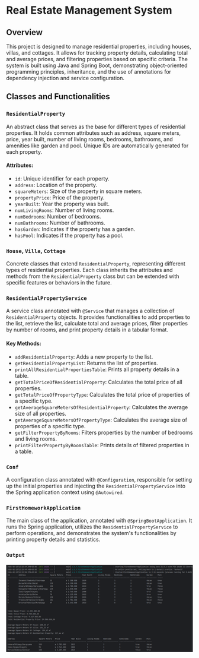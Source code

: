 
# Real Estate Management System

## Overview
This project is designed to manage residential properties, including houses, villas, and cottages. It allows for tracking property details, calculating total and average prices, and filtering properties based on specific criteria. The system is built using Java and Spring Boot, demonstrating object-oriented programming principles, inheritance, and the use of annotations for dependency injection and service configuration.

## Classes and Functionalities

### `ResidentialProperty`
An abstract class that serves as the base for different types of residential properties. It holds common attributes such as address, square meters, price, year built, number of living rooms, bedrooms, bathrooms, and amenities like garden and pool. Unique IDs are automatically generated for each property.

#### Attributes:
- `id`: Unique identifier for each property.
- `address`: Location of the property.
- `squareMeters`: Size of the property in square meters.
- `propertyPrice`: Price of the property.
- `yearBuilt`: Year the property was built.
- `numLivingRooms`: Number of living rooms.
- `numBedrooms`: Number of bedrooms.
- `numBathrooms`: Number of bathrooms.
- `hasGarden`: Indicates if the property has a garden.
- `hasPool`: Indicates if the property has a pool.

### `House`, `Villa`, `Cottage`
Concrete classes that extend `ResidentialProperty`, representing different types of residential properties. Each class inherits the attributes and methods from the `ResidentialProperty` class but can be extended with specific features or behaviors in the future.

### `ResidentialPropertyService`
A service class annotated with `@Service` that manages a collection of `ResidentialProperty` objects. It provides functionalities to add properties to the list, retrieve the list, calculate total and average prices, filter properties by number of rooms, and print property details in a tabular format.

#### Key Methods:
- `addResidentialProperty`: Adds a new property to the list.
- `getResidentialPropertyList`: Returns the list of properties.
- `printAllResidentialPropertiesTable`: Prints all property details in a table.
- `getTotalPriceOfResidentialProperty`: Calculates the total price of all properties.
- `getTotalPriceOfPropertyType`: Calculates the total price of properties of a specific type.
- `getAverageSquareMetersOfResidentialProperty`: Calculates the average size of all properties.
- `getAverageSquareMetersOfPropertyType`: Calculates the average size of properties of a specific type.
- `getFilterPropertyByRooms`: Filters properties by the number of bedrooms and living rooms.
- `printFilterPropertyByRoomsTable`: Prints details of filtered properties in a table.

### `Conf`
A configuration class annotated with `@Configuration`, responsible for setting up the initial properties and injecting the `ResidentialPropertyService` into the Spring application context using `@Autowired`.

### `FirstHomeworkApplication`
The main class of the application, annotated with `@SpringBootApplication`. It runs the Spring application, utilizes the `ResidentialPropertyService` to perform operations, and demonstrates the system's functionalities by printing property details and statistics.

### `Output`
![Output](./OutputImg/output.png)
